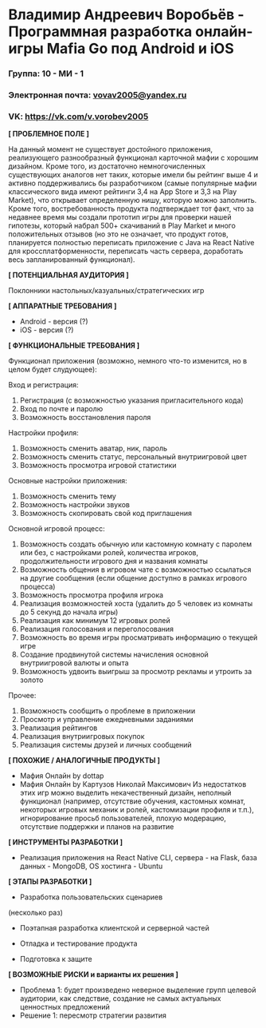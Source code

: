 # Владимир Андреевич Воробьёв - Программная разработка онлайн-игры Mafia Go под Android и iOS

### Группа: 10 - МИ - 1
### Электронная почта: vovav2005@yandex.ru
### VK: https://vk.com/v.vorobev2005

**[ ПРОБЛЕМНОЕ ПОЛЕ ]**

На данный момент не существует достойного приложения, реализующего разнообразный функционал карточной мафии с хорошим дизайном. Кроме того, из достаточно немногочисленных существующих аналогов нет таких, которые имели бы рейтинг выше 4 и активно поддерживались бы разработчиком (самые популярные мафии классического вида имеют рейтинги 3,4 на App Store и 3,3 на Play Market), что открывает определенную нишу, которую можно заполнить. Кроме того, востребованность продукта подтверждает тот факт, что за недавнее время мы создали прототип игры для проверки нашей гипотезы, который набрал 500+ скачиваний в Play Market и много положительных отзывов (но это не означает, что продукт готов, планируется полностью переписать приложение с Java на React Native для кроссплатформенности, переписать часть сервера, доработать весь запланированный функционал).

**[ ПОТЕНЦИАЛЬНАЯ АУДИТОРИЯ ]**

Поклонники настольных/казуальных/стратегических игр

**[ АППАРАТНЫЕ ТРЕБОВАНИЯ ]**

* Android - версия (?) 
* iOS - версия (?)

**[ ФУНКЦИОНАЛЬНЫЕ ТРЕБОВАНИЯ ]**

Функционал приложения (возможно, немного что-то изменится, но в целом будет слудующее):

Вход и регистрация:
1) Регистрация (с возможностью указания пригласительного кода)
2) Вход по почте и паролю
3) Возможность восстановления пароля

Настройки профиля:
1) Возможность сменить аватар, ник, пароль
2) Возможность сменить статус, персональный внутриигровой цвет
3) Возможность просмотра игровой статистики

Основные настройки приложения:
1) Возможность сменить тему
2) Возможность настройки звуков
3) Возможность скопировать свой код приглашения

Основной игровой процесс:
1) Возможность создать обычную или кастомную комнату с паролем или без, с настройками ролей, количества игроков, продолжительности игрового дня и названия комнаты
2) Возможность общения в игровом чате с возможностью ссылаться на другие сообщения (если общение доступно в рамках игрового процесса)
3) Возможность просмотра профиля игрока
4) Реализация возможностей хоста (удалить до 5 человек из комнаты до 5 секунд до начала игры)
5) Реализация как минимум 12 игровых ролей
6) Реализация голосования и переголосования
7) Возможность во время игры просматривать информацию о текущей игре
8) Создание продвинутой системы начисления основной внутриигровой валюты и опыта
9) Возможность удвоить выигрыш за просмотр рекламы и утроить за золото

Прочее:
1) Возможность сообщить о проблеме в приложении
2) Просмотр и управление ежедневными заданиями
3) Реализация рейтингов
4) Реализация внутриигровых покупок
5) Реализация системы друзей и личных сообщений

**[ ПОХОЖИЕ / АНАЛОГИЧНЫЕ ПРОДУКТЫ ]**

* Мафия Онлайн by dottap 
*	Мафия Онлайн by Картузов Николай Максимович
Из недостатков этих игр можно выделить некачественный дизайн, неполный функционал (например, отсутствие обучения, кастомных комнат, некоторых игровых механик и ролей, кастомизации профиля и т.п.), игнорирование просьб пользователей, плохую модерацию, отсутствие поддержки и планов на развитие

**[ ИНСТРУМЕНТЫ РАЗРАБОТКИ ]**

* Реализация приложения на React Native CLI, сервера - на Flask, база данных - MongoDB, OS хостинга - Ubuntu

**[ ЭТАПЫ РАЗРАБОТКИ ]**

* Разработка пользовательских сценариев

(несколько раз)
* Поэтапная разработка клиентской и серверной частей
* Отладка и тестирование продукта

* Подготовка к защите

**[ ВОЗМОЖНЫЕ РИСКИ и варианты их решения ]**

* Проблема 1: будет произведено неверное выделение групп целевой аудитории, как следствие, создание не самых актуальных ценностных предложений
* Решение 1: пересмотр стратегии развития
 
